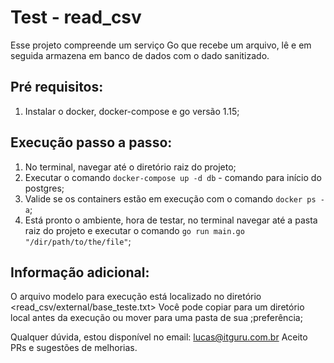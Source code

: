 # Test - read_csv

Esse projeto compreende um serviço Go que recebe um arquivo, lê e em seguida armazena em banco de dados com o dado sanitizado.

## Pré requisitos:

1) Instalar o docker, docker-compose e go versão 1.15;

## Execução passo a passo:

1) No terminal, navegar até o diretório raiz do projeto;
2) Executar o comando `docker-compose up -d db` - comando para início do postgres;
3) Valide se os containers estão em execução com o comando `docker ps -a`;
4) Está pronto o ambiente, hora de testar, no terminal navegar até a pasta raiz do projeto e executar o comando `go run main.go "/dir/path/to/the/file"`;

## Informação adicional:

O arquivo modelo para execução está localizado no diretório <read_csv/external/base_teste.txt>
Você pode copiar para um diretório local antes da execução ou mover para uma pasta de sua ;preferência; 

Qualquer dúvida, estou disponível no email: lucas@itguru.com.br
Aceito PRs e sugestões de melhorias.


